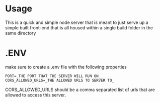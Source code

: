 # Usage

This is a quick and simple node server that is meant to just serve up a simple built front-end that is all housed within a single build folder in the same directory

# .ENV

make sure to create a .env file with the following properties

```
PORT=_THE PORT THAT THE SERVER WILL RUN ON_
CORS_ALLOWED_URLS=_THE ALLOWED URLS TO SERVER TO_
```

CORS_ALLOWED_URLS should be a comma separated list of urls that are allowed to access this server.
